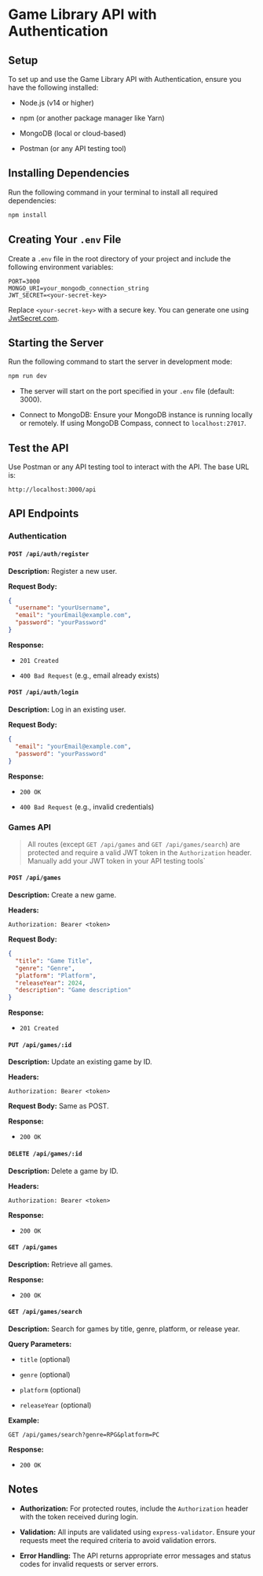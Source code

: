 
# Game Library API with Authentication

## Setup

To set up and use the Game Library API with Authentication, ensure you have the following installed:

-   Node.js (v14 or higher)
    
-   npm (or another package manager like Yarn)
    
-   MongoDB (local or cloud-based)
    
-   Postman (or any API testing tool)
    

## Installing Dependencies

Run the following command in your terminal to install all required dependencies:

```bash
npm install

```

## Creating Your `.env` File

Create a `.env` file in the root directory of your project and include the following environment variables:

```
PORT=3000
MONGO_URI=your_mongodb_connection_string
JWT_SECRET=<your-secret-key>

```

Replace `<your-secret-key>` with a secure key. You can generate one using [JwtSecret.com](https://jwtsecret.com/).

## Starting the Server

Run the following command to start the server in development mode:

```bash
npm run dev

```

-   The server will start on the port specified in your `.env` file (default: 3000).
    
-   Connect to MongoDB: Ensure your MongoDB instance is running locally or remotely. If using MongoDB Compass, connect to `localhost:27017`.
    

## Test the API

Use Postman or any API testing tool to interact with the API. The base URL is:

```
http://localhost:3000/api

```

## API Endpoints

### Authentication

#### `POST /api/auth/register`

**Description:** Register a new user.

**Request Body:**

```json
{
  "username": "yourUsername",
  "email": "yourEmail@example.com",
  "password": "yourPassword"
}

```

**Response:**

-   `201 Created`
    
-   `400 Bad Request` (e.g., email already exists)
    

#### `POST /api/auth/login`

**Description:** Log in an existing user.

**Request Body:**

```json
{
  "email": "yourEmail@example.com",
  "password": "yourPassword"
}

```

**Response:**

-   `200 OK`
    
-   `400 Bad Request` (e.g., invalid credentials)
    

### Games API

> All routes (except `GET /api/games` and `GET /api/games/search`) are protected and require a valid JWT token in the `Authorization` header. Manually add your JWT token in your API testing tools`

#### `POST /api/games`

**Description:** Create a new game.

**Headers:**
```
Authorization: Bearer <token>
```

**Request Body:**

```json
{
  "title": "Game Title",
  "genre": "Genre",
  "platform": "Platform",
  "releaseYear": 2024,
  "description": "Game description"
}

```

**Response:**

-   `201 Created`
    

#### `PUT /api/games/:id`

**Description:** Update an existing game by ID.

**Headers:**

```
Authorization: Bearer <token>

```

**Request Body:** Same as POST.

**Response:**

-   `200 OK`
    

#### `DELETE /api/games/:id`

**Description:** Delete a game by ID.

**Headers:**

```
Authorization: Bearer <token>

```

**Response:**

-   `200 OK`
    

#### `GET /api/games`

**Description:** Retrieve all games.

**Response:**

-   `200 OK`
    

#### `GET /api/games/search`

**Description:** Search for games by title, genre, platform, or release year.

**Query Parameters:**

-   `title` (optional)
    
-   `genre` (optional)
    
-   `platform` (optional)
    
-   `releaseYear` (optional)
    

**Example:**

```
GET /api/games/search?genre=RPG&platform=PC

```

**Response:**

-   `200 OK`
    

## Notes

-   **Authorization:** For protected routes, include the `Authorization` header with the token received during login.
    
-   **Validation:** All inputs are validated using `express-validator`. Ensure your requests meet the required criteria to avoid validation errors.
    
-   **Error Handling:** The API returns appropriate error messages and status codes for invalid requests or server errors.